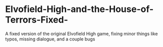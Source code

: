 # Elvofield-High-and-the-House-of-Terrors-Fixed-
A fixed version of the original Elvofield High game, fixing minor things like typos, missing dialogue, and a couple bugs
